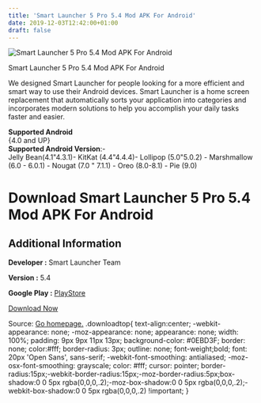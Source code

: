 ```yaml
---
title: 'Smart Launcher 5 Pro 5.4 Mod APK For Android'
date: 2019-12-03T12:42:00+01:00
draft: false
---
```


![Smart Launcher 5 Pro 5.4 Mod APK For Android](https://i0.wp.com/apkhome.net/wp-content/uploads/2019/12/Smart-Launcher-5-Pro-5.4-Mod.png "Smart Launcher 5 Pro 5.4 Mod APK For Android")

  

Smart Launcher 5 Pro 5.4 Mod APK For Android

We designed Smart Launcher for people looking for a more efficient and smart way to use their Android devices. Smart Launcher is a home screen replacement that automatically sorts your application into categories and incorporates modern solutions to help you accomplish your daily tasks faster and easier.

**Supported Android**  
{4.0 and UP}  
**Supported Android Version**:-  
Jelly Bean(4.1"4.3.1)- KitKat (4.4"4.4.4)- Lollipop (5.0"5.0.2) - Marshmallow (6.0 - 6.0.1) - Nougat (7.0 " 7.1.1) - Oreo (8.0-8.1) - Pie (9.0)

Download Smart Launcher 5 Pro 5.4 Mod APK For Android
=====================================================

Additional Information
----------------------

**Developer :** Smart Launcher Team

**Version :** 5.4

**Google Play :** [PlayStore](https://play.google.com/store/apps/details?id=ginlemon.flowerfree)

  

[Download Now](https://store4app.co/post/smart-launcher-5-pro-5-4-mod-apk-for-android_1575373214)

  
Source: [Go homepage.](https://store4app.co/post/smart-launcher-5-pro-5-4-mod-apk-for-android_1575373214) .downloadtop{ text-align:center; -webkit-appearance: none; -moz-appearance: none; appearance: none; width: 100%; padding: 9px 9px 11px 13px; background-color: #0EBD3F; border: none; color:#fff; border-radius: 3px; outline: none; font-weight;bold; font: 20px 'Open Sans', sans-serif; -webkit-font-smoothing: antialiased; -moz-osx-font-smoothing: grayscale; color: #fff; cursor: pointer; border-radius:15px;-webkit-border-radius:15px;-moz-border-radius:5px;box-shadow:0 0 5px rgba(0,0,0,.2);-moz-box-shadow:0 0 5px rgba(0,0,0,.2);-webkit-box-shadow:0 0 5px rgba(0,0,0,.2) !important; }